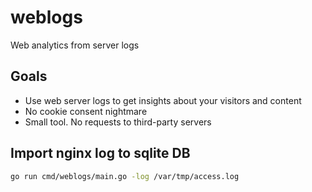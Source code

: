 # weblogs
Web analytics from server logs

## Goals

- Use web server logs to get insights about your visitors and content
- No cookie consent nightmare
- Small tool. No requests to third-party servers

## Import nginx log to sqlite DB
```sh
go run cmd/weblogs/main.go -log /var/tmp/access.log
```
